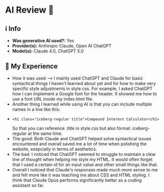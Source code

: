 # AI Review 🤖
## ℹ️ Info
- **Was generative AI used?:** Yes
- **Provider(s):** Anthropic Claude, Open AI ChatGPT
- **Model(s):** Claude 4.0, ChatGPT 5.0

## 👏 My Experience
- How it was used --> I mainly used ChatGPT and Claude for basic syntactical things I haven't learned about yet and for how to make very specific style adjustments in style.css. For example, I asked ChatGPT how I can implement a Google font for the header. It showed me how to use a font URL inside my index.html file.
- Another thing I learned while using AI is that you can include multiple names in a line like this:
- ```
  <h1 class="iceberg-regular title">Compound Interest Calculator</h1>
  ```
  So that you can reference .title in style.css but also format .iceberg-regular at the same time.
- The good: Both Claude and ChatGPT helped solve syntactical issues encountered and overall saved me a lot of time when polishing the website, esepcially in terms of aesthetics.
- The bad: I noticed that ChatGPT seemed to struggle to maintain a clear line of thought when helping me style my HTML. It would often forget that I used a certain id for an input value and other small things like that.
- Overall I noticed that Claude's responses made much more sense to me and felt more like it was teaching me about CSS and HTML styling. I think that Claude Opus performs significantly better as a coding assistant so far.
